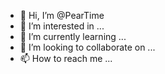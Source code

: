 - 👋 Hi, I’m @PearTime
- 👀 I’m interested in ...
- 🌱 I’m currently learning ...
- 💞️ I’m looking to collaborate on ...
- 📫 How to reach me ...

<!---
PearTime/PearTime is a ✨ special ✨ repository because its `README.md` (this file) appears on your GitHub profile.
You can click the Preview link to take a look at your changes.
--->
